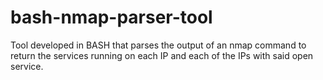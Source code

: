 # bash-nmap-parser-tool
Tool developed in BASH that parses the output of an nmap command to return the services running on each IP and each of the IPs with said open service.

